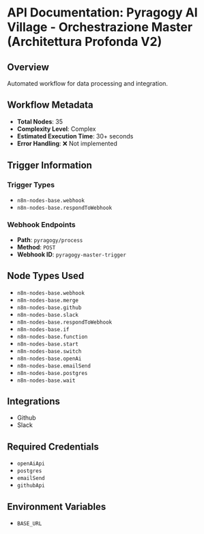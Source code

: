 # API Documentation: Pyragogy AI Village - Orchestrazione Master (Architettura Profonda V2)

## Overview
Automated workflow for data processing and integration.

## Workflow Metadata
- **Total Nodes**: 35
- **Complexity Level**: Complex
- **Estimated Execution Time**: 30+ seconds
- **Error Handling**: ❌ Not implemented

## Trigger Information
### Trigger Types
- `n8n-nodes-base.webhook`
- `n8n-nodes-base.respondToWebhook`

### Webhook Endpoints
- **Path**: `pyragogy/process`
- **Method**: `POST`
- **Webhook ID**: `pyragogy-master-trigger`


## Node Types Used
- `n8n-nodes-base.webhook`
- `n8n-nodes-base.merge`
- `n8n-nodes-base.github`
- `n8n-nodes-base.slack`
- `n8n-nodes-base.respondToWebhook`
- `n8n-nodes-base.if`
- `n8n-nodes-base.function`
- `n8n-nodes-base.start`
- `n8n-nodes-base.switch`
- `n8n-nodes-base.openAi`
- `n8n-nodes-base.emailSend`
- `n8n-nodes-base.postgres`
- `n8n-nodes-base.wait`

## Integrations
- Github
- Slack

## Required Credentials
- `openAiApi`
- `postgres`
- `emailSend`
- `githubApi`

## Environment Variables
- `BASE_URL`
